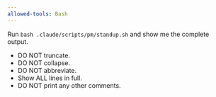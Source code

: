 ```yaml
---
allowed-tools: Bash
---
```


Run `bash .claude/scripts/pm/standup.sh` and show me the complete output.

- DO NOT truncate.
- DO NOT collapse.
- DO NOT abbreviate.
- Show ALL lines in full.
- DO NOT print any other comments.
